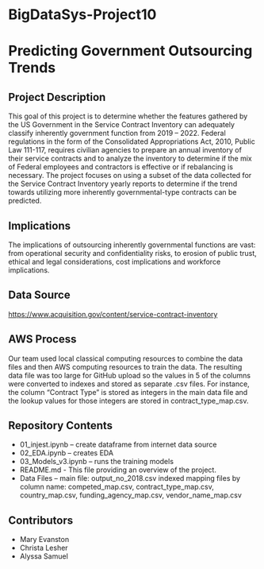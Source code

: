 # BigDataSys-Project10

# Predicting Government Outsourcing Trends

## Project Description
This goal of this project is to determine whether the features gathered by the US Government in the Service Contract Inventory can adequately classify inherently government function from 2019 – 2022. Federal regulations in the form of the Consolidated Appropriations Act, 2010, Public Law 111-117, requires civilian agencies to prepare an annual inventory of their service contracts and to analyze the inventory to determine if the mix of Federal employees and contractors is effective or if rebalancing is necessary. The project focuses on using a subset of the data collected for the Service Contract Inventory yearly reports to determine if the trend towards utilizing more inherently governmental-type contracts can be predicted. 

## Implications
The implications of outsourcing inherently governmental functions are vast: from operational security and confidentiality risks, to erosion of public trust, ethical and legal considerations, cost implications and workforce implications. 


## Data Source
https://www.acquisition.gov/content/service-contract-inventory


## AWS Process
Our team used local classical computing resources to combine the data files and then AWS computing resources to train the data. The resulting data file was too large for GitHub upload so the values in 5 of the columns were converted to indexes and stored as separate .csv files. For instance, the column “Contract Type” is stored as integers in the main data file and the lookup values for those integers are stored in contract_type_map.csv. 

## Repository Contents

- 01_injest.ipynb – create dataframe from internet data source
- 02_EDA.ipynb – creates EDA 
- 03_Models_v3.ipynb – runs the training models
- README.md - This file providing an overview of the project.
- Data Files – main file: output_no_2018.csv indexed mapping files by column name: competed_map.csv, contract_type_map.csv, country_map.csv, funding_agency_map.csv, vendor_name_map.csv

## Contributors
- Mary Evanston
- Christa Lesher
- Alyssa Samuel

